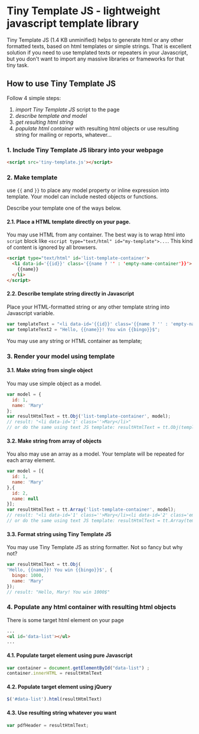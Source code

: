# Tiny Template JS - lightweight javascript template library
Tiny Template JS (1.4 KB unminified) helps to generate html or any other formatted texts, based on html templates or simple strings.
That is excellent solution if you need to use templated texts or repeaters in your Javascript, but you don't want to import any massive libraries or frameworks for that tiny task.

## How to use Tiny Template JS
Follow 4 simple steps:
1. *import Tiny Template JS* script to the page
1. *describe template and model*
1. *get resulting html string*
1. *populate html container* with resulting html objects or use resulting string for mailing or reports, whatever...

### 1. Include Tiny Template JS library into your webpage
```html
<script src='tiny-template.js'></script>
```
### 2. Make template 
use `{{` and `}}` to place any model property or inline expression into template.
Your model can include nested objects or functions.

Describe your template one of the ways below.
#### 2.1. Place a HTML template directly on your page. 
You may use HTML from any container. The best way is to wrap html into `script` block like `<script type="text/html" id="my-template">...`. This kind of content is ignored by all browsers.
```html
<script type="text/html" id='list-template-container'>
  <li data-id='{{id}}' class='{{name ? '' : 'empty-name-container'}}'>
    {{name}}
  </li>
</script>
```
#### 2.2. Describe template string directly in Javascript 
Place your HTML-formatted string or any other template string into Javascript variable.
```javascript
var templateText = "<li data-id='{{id}}' class='{{name ? '' : 'empty-name-container'}}'>{{name}}</li>";
var templateText2 = "Hello, {{name}}! You win {{bingo}}$";
```
You may use any string or HTML container as template;
### 3. Render your model using template 
  #### 3.1. Make string from single object  
  You may use simple object as a model.
  ```javascript
  var model = {
    id: 1,
    name: 'Mary'
  };
  var resultHtmlText = tt.Obj('list-template-container', model);
  // result: "<li data-id='1' class=''>Mary</li>"
  // or do the same using text JS template: resultHtmlText = tt.Obj(templateText, model); 
  ```
  #### 3.2. Make string from array of objects
  You also may use an array as a model. Your template will be repeated for each array element.
  ```javascript
  var model = [{
    id: 1,
    name: 'Mary'
  },{
    id: 2,
    name: null
  }];
  var resultHtmlText = tt.Array('list-template-container', model);
  // result: "<li data-id='1' class=''>Mary</li><li data-id='2' class='empty-name-container'></li>"
  // or do the same using text JS template: resultHtmlText = tt.Array(templateText2, model); 
  ```
  #### 3.3. Format string using Tiny Template JS
  You may use Tiny Template JS as string formatter. Not so fancy but why not?
  ```javascript
  var resultHtmlText = tt.Obj(
  'Hello, {{name}}! You win {{bingo}}$', {
    bingo: 1000,
    name: 'Mary'
  });
  // result: "Hello, Mary! You win 1000$"
  ```
### 4. Populate any html container with resulting html objects
There is some target html element on your page
```html
...
<ul id='data-list'></ul>
...
```
#### 4.1. Populate target element using pure Javascript
```javascript
var container = document.getElementById("data-list") ;
container.innerHTML = resultHtmlText
```
#### 4.2. Populate target element using jQuery
```javascript
$('#data-list').html(resultHtmlText)
```
#### 4.3. Use resulting string whatever you want
```javascript
var pdfHeader = resultHtmlText;
```
